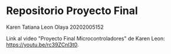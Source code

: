 # Repositorio Proyecto Final
Karen Tatiana Leon Olaya 20202005152

Link al video "Proyecto Final Microcontroladores" de Karen Leon: https://youtu.be/rc39ZCnl3t0.
